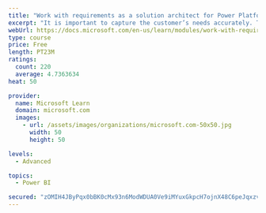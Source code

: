 ```yaml
---
title: "Work with requirements as a solution architect for Power Platform and Dynamics 365"
excerpt: "It is important to capture the customer’s needs accurately. This module explains how to capture requirements and identify functional and non-functional items."
webUrl: https://docs.microsoft.com/en-us/learn/modules/work-with-requirements/
type: course
price: Free
length: PT23M
ratings:
  count: 220
  average: 4.7363634
heat: 50

provider:
  name: Microsoft Learn
  domain: microsoft.com
  images:
    - url: /assets/images/organizations/microsoft.com-50x50.jpg
      width: 50
      height: 50

levels:
  - Advanced

topics:
  - Power BI

secured: "zOMIH4JByPqx0bBK0cMx93n6ModWDUA0Ve9iMYuxGkpcH7ojnX48C6peJqxzvAof7FdTd/aDQFbSDpo8E3dTT/PUcnMqqHdD69LaucF0zO9bAvBWwAt7SmfrKWfLPBVVjCwvygfWzuCsTYTrBlj6BAVW+iib1M2/JvAPmHAHKNMnsATHLEh3G+TAyaIT40FhlI9gdkL6jU0qx5kfrhe27E1pIQYreIREOi4xPQcKzn6paO5rTnHpLVb+F2lBpV6XPgrF/fqQqLV8JBFpczqyp6Grf3uQJQgl438dobP6REHa9iTGl98wfJYz6o7llHOgpFiUgVv+zioxBBytTU7OVuRnUjA2e5ZMKakSJZVaxouBfC5CQONulkX4DF1FX2Isqawg2815JOoXJ4X+mAJUkA==;AD2YOAlU74ZXT+nBPhbsQw=="
---
```


